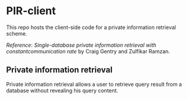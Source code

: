 # PIR-client
This repo hosts the client-side code for a private information retrieval scheme. 

*Reference*: _Single-database private information retrieval with constantcommunication rate_ by Craig Gentry  and Zulfikar Ramzan.

## Private information retrieval
Private information retrieval allows a user to retrieve query result from a database without revealing his query content. 
